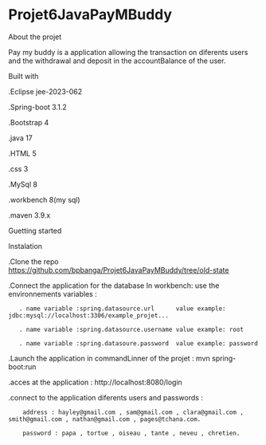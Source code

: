 # Projet6JavaPayMBuddy



 About the projet 


 Pay my buddy is a application allowing the transaction on diferents users and the withdrawal and deposit in the accountBalance of the user.



 Built with


 .Eclipse jee-2023-062
 
 .Spring-boot 3.1.2
 
 .Bootstrap 4
 
 .java 17
 
 .HTML 5
 
 .css 3
 
 .MySql 8

 .workbench 8(my sql)
 
 .maven 3.9.x



 Guetting started

 
 Instalation

 .Clone the repo  https://github.com/bpbanga/Projet6JavaPayMBuddy/tree/old-state
 
 .Connect the application for the database
       In workbench:
       use the environnements variables :
       
       . name variable :spring.datasource.url      value example: jdbc:mysql://localhost:3306/example_projet...
       
       . name variable :spring.datasource.username value example: root
       
       . name variable :spring.datasoure.password  value example: password
    
 .Launch the application in commandLinner of the projet : mvn spring-boot:run

 .acces at the application : http://localhost:8080/login
 
 .connect to the application
     diferents users and passwords :
  
        address : hayley@gmail.com , sam@gmail.com , clara@gmail.com , smith@gmail.com , nathan@gmail.com , pages@tchana.com.
        
        password : papa , tortue , oiseau , tante , neveu , chretien.

